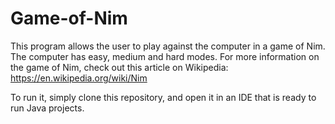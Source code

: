 # Game-of-Nim
This program allows the user to play against the computer in a game of Nim. The computer has easy, medium and hard modes. For more information on the game of Nim, check out this article
on Wikipedia: https://en.wikipedia.org/wiki/Nim

To run it, simply clone this repository, and open it in an IDE that is ready to run Java projects.

